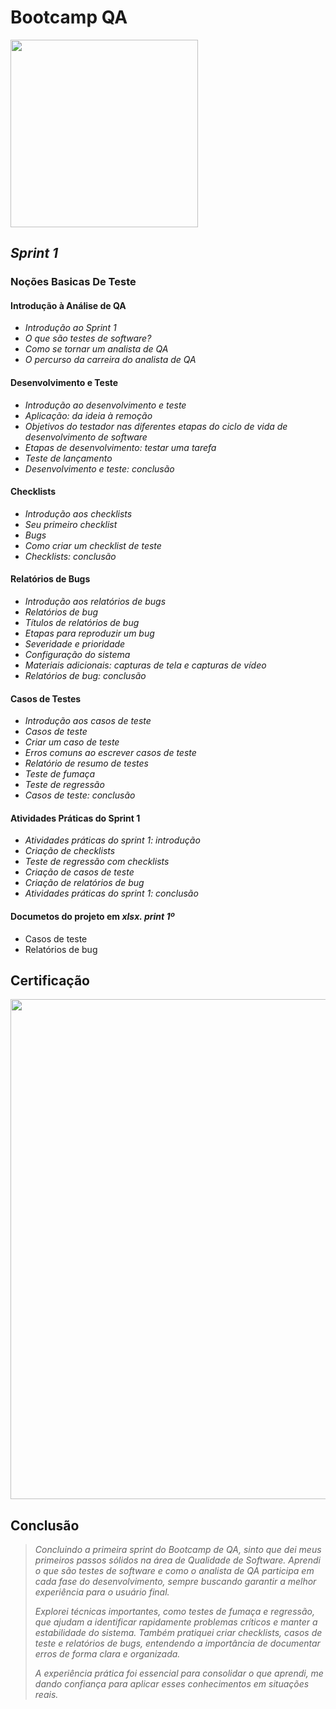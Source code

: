 # Bootcamp QA

<img src="C:\Users\rael_\OneDrive\Dokumente\BOOTCAMP-QA-TRIPLETEN\Noções basicas de teste\Img\logo.png" width="300" />


## *Sprint 1* 

   ### Noções Basicas De Teste

#### Introdução à Análise de QA
- *Introdução ao Sprint 1*
- *O que são testes de software?*
- *Como se tornar um analista de QA*
- *O percurso da carreira do analista de QA*

#### Desenvolvimento e Teste
- *Introdução ao desenvolvimento e teste*
- *Aplicação: da ideia à remoção*
- *Objetivos do testador nas diferentes etapas do ciclo de vida de desenvolvimento de software*
- *Etapas de desenvolvimento: testar uma tarefa*
- *Teste de lançamento*
- *Desenvolvimento e teste: conclusão*

#### Checklists
- *Introdução aos checklists*
- *Seu primeiro checklist*
- *Bugs*
- *Como criar um checklist de teste*
- *Checklists: conclusão*

#### Relatórios de Bugs
- *Introdução aos relatórios de bugs*
- *Relatórios de bug*
- *Títulos de relatórios de bug*
- *Etapas para reproduzir um bug*
- *Severidade e prioridade*
- *Configuração do sistema*
- *Materiais adicionais: capturas de tela e capturas de vídeo*
- *Relatórios de bug: conclusão*

#### Casos de Testes
- *Introdução aos casos de teste*
- *Casos de teste*
- *Criar um caso de teste*
- *Erros comuns ao escrever casos de teste*
- *Relatório de resumo de testes*
- *Teste de fumaça*
- *Teste de regressão*
- *Casos de teste: conclusão*

#### Atividades Práticas do Sprint 1
- *Atividades práticas do sprint 1: introdução*
- *Criação de checklists*
- *Teste de regressão com checklists*
- *Criação de casos de teste*
- *Criação de relatórios de bug*
- *Atividades práticas do sprint 1: conclusão*

#### Documetos do projeto em *xlsx. print 1º*

- Casos de teste
- Relatórios de bug

## Certificação

<img src="C:\Users\rael_\OneDrive\Dokumente\BOOTCAMP-QA-TRIPLETEN\Noções basicas de teste\Img\Certificado Sprint 1.png" width="800" />

## Conclusão

>*Concluindo a primeira sprint do Bootcamp de QA, sinto que dei meus primeiros passos sólidos na área de Qualidade de Software. Aprendi o que são testes de software e como o analista de QA participa em cada fase do desenvolvimento, sempre buscando garantir a melhor experiência para o usuário final.*
>
>*Explorei técnicas importantes, como testes de fumaça e regressão, que ajudam a identificar rapidamente problemas críticos e manter a estabilidade do sistema. Também pratiquei criar checklists, casos de teste e relatórios de bugs, entendendo a importância de documentar erros de forma clara e organizada.*
>
>*A experiência prática foi essencial para consolidar o que aprendi, me dando confiança para aplicar esses conhecimentos em situações reais.*

